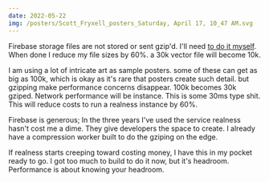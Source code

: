 ```yaml
---
date: 2022-05-22
img: /posters/Scott_Fryxell_posters_Saturday, April 17, 10_47 AM.svg
---
```


Firebase storage files are not stored or sent gzip'd. I'll need [to do it myself](https://cloud.google.com/storage/docs/transcoding). When done I reduce my file sizes by 60%. a 30k vector file will become 10k.

I am using a lot of intricate art as sample posters. some of these can get as big as 100k, which is okay as it's rare that posters create such detail. but gzipping make performance concerns disappear. 100k becomes 30k gziped. Network performance will be instance. This is some 30ms type shit. This will reduce costs to run a realness instance by 60%.

Firebase is generous; In the three years I've used the service realness hasn't cost me a dime. They give developers the space to create. I already have a compression worker built to do the gziping on the edge.

If realness starts creeping toward costing money, I have this in my pocket ready to go. I got too much to build to do it now, but it's headroom. Performance is about knowing your headroom.
